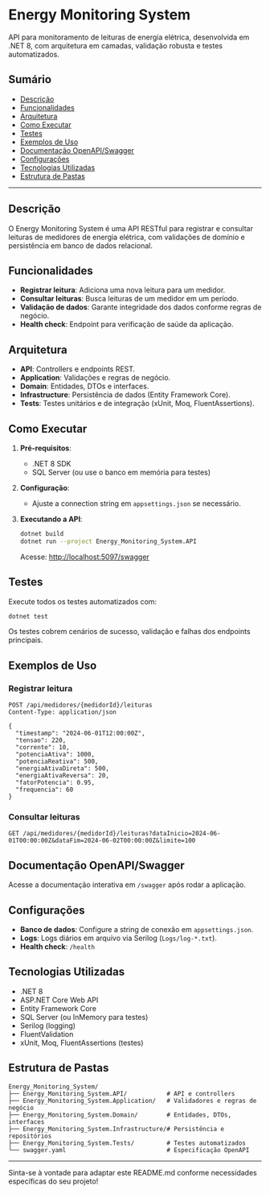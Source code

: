 # Energy Monitoring System

API para monitoramento de leituras de energia elétrica, desenvolvida em .NET 8, com arquitetura em camadas, validação robusta e testes automatizados.

## Sumário
- [Descrição](#descrição)
- [Funcionalidades](#funcionalidades)
- [Arquitetura](#arquitetura)
- [Como Executar](#como-executar)
- [Testes](#testes)
- [Exemplos de Uso](#exemplos-de-uso)
- [Documentação OpenAPI/Swagger](#documentação-openapiswagger)
- [Configurações](#configurações)
- [Tecnologias Utilizadas](#tecnologias-utilizadas)
- [Estrutura de Pastas](#estrutura-de-pastas)

---

## Descrição

O Energy Monitoring System é uma API RESTful para registrar e consultar leituras de medidores de energia elétrica, com validações de domínio e persistência em banco de dados relacional.

## Funcionalidades

- **Registrar leitura**: Adiciona uma nova leitura para um medidor.
- **Consultar leituras**: Busca leituras de um medidor em um período.
- **Validação de dados**: Garante integridade dos dados conforme regras de negócio.
- **Health check**: Endpoint para verificação de saúde da aplicação.

## Arquitetura

- **API**: Controllers e endpoints REST.
- **Application**: Validações e regras de negócio.
- **Domain**: Entidades, DTOs e interfaces.
- **Infrastructure**: Persistência de dados (Entity Framework Core).
- **Tests**: Testes unitários e de integração (xUnit, Moq, FluentAssertions).

## Como Executar

1. **Pré-requisitos**:
   - .NET 8 SDK
   - SQL Server (ou use o banco em memória para testes)

2. **Configuração**:
   - Ajuste a connection string em `appsettings.json` se necessário.

3. **Executando a API**:
   ```sh
   dotnet build
   dotnet run --project Energy_Monitoring_System.API
   ```
   Acesse: [http://localhost:5097/swagger](http://localhost:5097/swagger)

## Testes

Execute todos os testes automatizados com:
```sh
dotnet test
```
Os testes cobrem cenários de sucesso, validação e falhas dos endpoints principais.

## Exemplos de Uso

### Registrar leitura

```
POST /api/medidores/{medidorId}/leituras
Content-Type: application/json

{
  "timestamp": "2024-06-01T12:00:00Z",
  "tensao": 220,
  "corrente": 10,
  "potenciaAtiva": 1000,
  "potenciaReativa": 500,
  "energiaAtivaDireta": 500,
  "energiaAtivaReversa": 20,
  "fatorPotencia": 0.95,
  "frequencia": 60
}
```

### Consultar leituras

```
GET /api/medidores/{medidorId}/leituras?dataInicio=2024-06-01T00:00:00Z&dataFim=2024-06-02T00:00:00Z&limite=100
```

## Documentação OpenAPI/Swagger

Acesse a documentação interativa em `/swagger` após rodar a aplicação.

## Configurações

- **Banco de dados**: Configure a string de conexão em `appsettings.json`.
- **Logs**: Logs diários em arquivo via Serilog (`Logs/log-*.txt`).
- **Health check**: `/health`

## Tecnologias Utilizadas

- .NET 8
- ASP.NET Core Web API
- Entity Framework Core
- SQL Server (ou InMemory para testes)
- Serilog (logging)
- FluentValidation
- xUnit, Moq, FluentAssertions (testes)

## Estrutura de Pastas

```
Energy_Monitoring_System/
├── Energy_Monitoring_System.API/           # API e controllers
├── Energy_Monitoring_System.Application/   # Validadores e regras de negócio
├── Energy_Monitoring_System.Domain/        # Entidades, DTOs, interfaces
├── Energy_Monitoring_System.Infrastructure/# Persistência e repositórios
├── Energy_Monitoring_System.Tests/         # Testes automatizados
└── swagger.yaml                            # Especificação OpenAPI
```

---

Sinta-se à vontade para adaptar este README.md conforme necessidades específicas do seu projeto!
